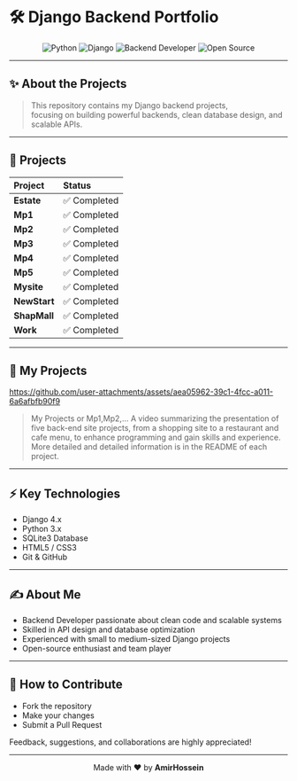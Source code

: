 # 🛠️ Django Backend Portfolio

<div align="center">

![Python](https://img.shields.io/badge/Python-3776AB?style=for-the-badge&logo=python&logoColor=white)
![Django](https://img.shields.io/badge/Django-092E20?style=for-the-badge&logo=django&logoColor=white)
![Backend Developer](https://img.shields.io/badge/Backend-Developer-darkgreen?style=for-the-badge)
![Open Source](https://img.shields.io/badge/Open%20Source-Friendly-ff69b4?style=for-the-badge)

</div>

---

## ✨ About the Projects

> This repository contains my Django backend projects,  
> focusing on building powerful backends, clean database design, and scalable APIs.

---

## 📂 Projects

| Project | Status |
| :--- | :--- |
| **Estate** | ✅ Completed |
| **Mp1** | ✅ Completed  |
| **Mp2** | ✅ Completed |
| **Mp3** | ✅ Completed |
| **Mp4** | ✅ Completed |
| **Mp5** | ✅ Completed |
| **Mysite** | ✅ Completed |
| **NewStart** | ✅ Completed |
| **ShapMall** | ✅ Completed |
| **Work** | ✅ Completed |

---
## 📂 My Projects

https://github.com/user-attachments/assets/aea05962-39c1-4fcc-a011-6a6afbfb90f9

>My Projects or Mp1,Mp2,...
>A video summarizing the presentation of five back-end site projects, from a shopping site to a restaurant and cafe menu, to enhance programming and gain skills and experience. More detailed and detailed information is in the README of each project.

---
## ⚡ Key Technologies

- Django 4.x
- Python 3.x
- SQLite3 Database
- HTML5 / CSS3
- Git & GitHub

---

## ✍️ About Me

- Backend Developer passionate about clean code and scalable systems
- Skilled in API design and database optimization
- Experienced with small to medium-sized Django projects
- Open-source enthusiast and team player

---

## 🤝 How to Contribute

- Fork the repository
- Make your changes
- Submit a Pull Request

Feedback, suggestions, and collaborations are highly appreciated!

---

<div align="center">

Made with ❤️ by **AmirHossein**

</div>
